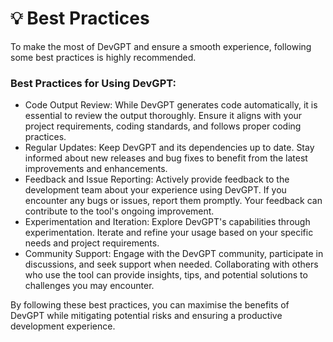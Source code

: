 # 💡 Best Practices

To make the most of DevGPT and ensure a smooth experience, following some best practices is highly recommended.

### Best Practices for Using DevGPT:

* Code Output Review: While DevGPT generates code automatically, it is essential to review the output thoroughly. Ensure it aligns with your project requirements, coding standards, and follows proper coding practices.
* Regular Updates: Keep DevGPT and its dependencies up to date. Stay informed about new releases and bug fixes to benefit from the latest improvements and enhancements.
* Feedback and Issue Reporting: Actively provide feedback to the development team about your experience using DevGPT. If you encounter any bugs or issues, report them promptly. Your feedback can contribute to the tool's ongoing improvement.
* Experimentation and Iteration: Explore DevGPT's capabilities through experimentation. Iterate and refine your usage based on your specific needs and project requirements.
* Community Support: Engage with the DevGPT community, participate in discussions, and seek support when needed. Collaborating with others who use the tool can provide insights, tips, and potential solutions to challenges you may encounter.

By following these best practices, you can maximise the benefits of DevGPT while mitigating potential risks and ensuring a productive development experience.
